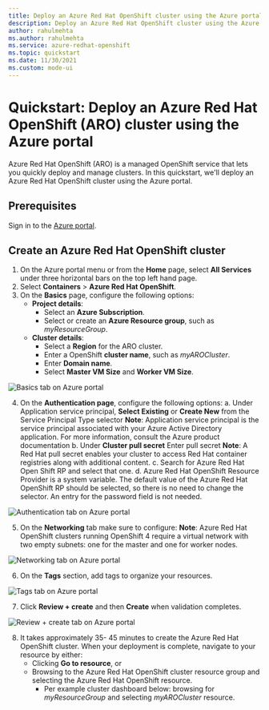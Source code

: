 ```yaml
---
title: Deploy an Azure Red Hat OpenShift cluster using the Azure portal
description: Deploy an Azure Red Hat OpenShift cluster using the Azure portal
author: rahulmehta
ms.author: rahulmehta
ms.service: azure-redhat-openshift
ms.topic: quickstart
ms.date: 11/30/2021
ms.custom: mode-ui
---
```


# Quickstart: Deploy an Azure Red Hat OpenShift (ARO) cluster using the Azure portal

Azure Red Hat OpenShift (ARO) is a managed OpenShift service that lets you quickly deploy and manage clusters. In this quickstart, we'll deploy an Azure Red Hat OpenShift cluster using the Azure portal.

## Prerequisites
Sign in to the [Azure portal](https://portal.azure.com).

## Create an Azure Red Hat OpenShift cluster
1.	On the Azure portal menu or from the **Home** page, select **All Services** under three horizontal bars on the top left hand page.
2.	Select **Containers** > **Azure Red Hat OpenShift**.
3.	On the **Basics** page, configure the following options:
    * **Project details**:
        *	Select an **Azure Subscription**.
        *	Select or create an **Azure Resource group**, such as *myResourceGroup*.
    * **Cluster details**:
        * Select a **Region** for the ARO cluster.
        *	Enter a OpenShift **cluster name**, such as *myAROCluster*.
        *	Enter **Domain name**.
        *	Select **Master VM Size** and **Worker VM Size**.

![**Basics** tab on Azure portal](./media/Basics.png)

4.	On the **Authentication page**, configure the following options:
    a. Under Application service principal, **Select Existing** or **Create New** from the Service Principal Type selector 
    **Note**: Application service principal is the service principal associated with your Azure Active Directory application. For more information, consult the Azure product     
    documentation 
    b. Under **Cluster pull secret** Enter pull secret
    **Note**: A Red Hat pull secret enables your cluster to access Red Hat container registries along with additional content.
    c. Search for Azure Red Hat Open Shift RP and select that one.
    d. Azure Red Hat OpenShift Resource Provider is a system variable. The default value of the Azure Red Hat OpenShift RP should be selected, so there is no need to change the 
    selector. An entry for the password field is not needed.

![**Authentication** tab on Azure portal](./media/Authentication.png)

5.	On the **Networking** tab make sure to configure:
   **Note**: Azure Red Hat OpenShift clusters running OpenShift 4 require a virtual network with two empty subnets: one for the master and one for worker nodes.

![**Networking** tab on Azure portal](./media/Networking.png)

6.	On the **Tags** section, add tags to organize your resources.

![**Tags** tab on Azure portal](./media/Tags.png)
 
7.	Click **Review + create** and then **Create** when validation completes.

![**Review + create** tab on Azure portal](./media/Review+Create.png)
 
8.	It takes approximately 35- 45 minutes to create the Azure Red Hat OpenShift cluster. When your deployment is complete, navigate to your resource by either:
    *	Clicking **Go to resource**, or
    *	Browsing to the Azure Red Hat OpenShift cluster resource group and selecting the Azure Red Hat OpenShift resource.
        *	Per example cluster dashboard below: browsing for *myResourceGroup* and selecting *myAROCluster* resource.
